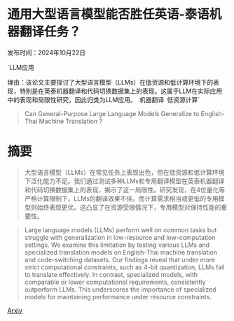 # 通用大型语言模型能否胜任英语-泰语机器翻译任务？

发布时间：2024年10月22日

`LLM应用

理由：该论文主要探讨了大型语言模型（LLMs）在低资源和低计算环境下的表现，特别是在英泰机器翻译和代码切换数据集上的表现。这属于LLM在实际应用中的表现和局限性研究，因此归类为LLM应用。` `机器翻译` `低资源计算`

> Can General-Purpose Large Language Models Generalize to English-Thai Machine Translation ?

# 摘要

> 大型语言模型（LLMs）在常见任务上表现出色，但在低资源和低计算环境下泛化能力不足。我们通过测试多种LLMs和专用翻译模型在英泰机器翻译和代码切换数据集上的表现，揭示了这一局限性。研究发现，在4位量化等严格计算限制下，LLMs的翻译效果不佳。而计算需求相当或更低的专用模型则始终表现更优。这凸显了在资源受限情况下，专用模型对保持性能的重要性。

> Large language models (LLMs) perform well on common tasks but struggle with generalization in low-resource and low-computation settings. We examine this limitation by testing various LLMs and specialized translation models on English-Thai machine translation and code-switching datasets. Our findings reveal that under more strict computational constraints, such as 4-bit quantization, LLMs fail to translate effectively. In contrast, specialized models, with comparable or lower computational requirements, consistently outperform LLMs. This underscores the importance of specialized models for maintaining performance under resource constraints.

[Arxiv](https://arxiv.org/abs/2410.17145)